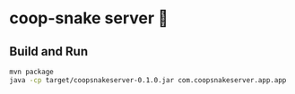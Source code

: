 # coop-snake server 🐍

## Build and Run

```sh
mvn package
java -cp target/coopsnakeserver-0.1.0.jar com.coopsnakeserver.app.app
```
